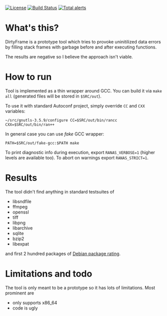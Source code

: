 [![License](http://img.shields.io/:license-MIT-blue.svg)](https://github.com/yugr/DirtyFrame/blob/master/LICENSE.txt)
[![Build Status](https://github.com/yugr/DirtyFrame/actions/workflows/ci.yml/badge.svg)](https://github.com/yugr/DirtyFrame/actions)
[![Total alerts](https://img.shields.io/lgtm/alerts/g/yugr/DirtyFrame.svg?logo=lgtm&logoWidth=18)](https://lgtm.com/projects/g/yugr/DirtyFrame/alerts/)

# What's this?

DirtyFrame is a prototype tool which tries to provoke uninitilized data
errors by filling stack frames with garbage before and after executing
functions.

The results are negative so I believe the approach isn't viable.

# How to run

Tool is implemented as a thin wrapper around GCC. You can build it
via `make all` (generated files will be stored in `$SRC/out`).

To use it with standard Autoconf project, simply override `CC` and `CXX`
variables:

    ~/src/gnutls-3.5.9/configure CC=$SRC/out/bin/rancc CXX=$SRC/out/bin/ran++

In general case you can use _fake_ GCC wrapper:

    PATH=$SRC/out/fake-gcc:$PATH make

To print diagnostic info during execution, export `RANAS_VERBOSE=1` (higher
levels are available too). To abort on warnings export `RANAS_STRICT=1`.

# Results

The tool didn't find anything in standard testsuites of
* libsndfile
* ffmpeg
* openssl
* tiff
* libpng
* libarchive
* sqlite
* bzip2
* libexpat

and first 2 hundred packages of [Debian package rating](http://popcon.debian.org/by_vote).

# Limitations and todo

The tool is only meant to be a prototype so it has lots of limitations.
Most prominent are
* only supports x86\_64
* code is ugly

